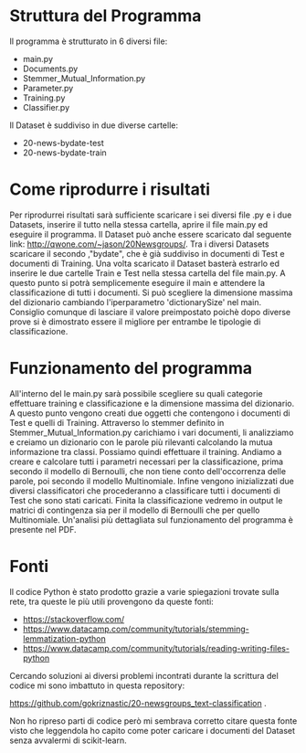 # Struttura del Programma

Il programma è strutturato in 6 diversi file:

- main.py
- Documents.py
- Stemmer_Mutual_Information.py
- Parameter.py
- Training.py
- Classifier.py

Il Dataset è suddiviso in due diverse cartelle:

- 20-news-bydate-test
- 20-news-bydate-train

# Come riprodurre i risultati

Per riprodurrei risultati sarà sufficiente scaricare i sei diversi file .py e i due Datasets, inserire il tutto nella stessa cartella, aprire il file main.py ed eseguire il programma. Il Dataset può anche essere scaricato dal seguente link: http://qwone.com/~jason/20Newsgroups/. Tra i diversi Datasets scaricare il secondo ,"bydate", che è già suddiviso in documenti di Test e documenti di Training. Una volta scaricato il Dataset basterà estrarlo ed inserire le due cartelle Train e Test nella stessa cartella del file main.py. A questo punto si potrà semplicemente eseguire il main e attendere la classificazione di tutti i documenti. Si può scegliere la dimensione massima del dizionario cambiando l'iperparametro 'dictionarySize' nel main. Consiglio comunque di lasciare il valore preimpostato poichè dopo diverse prove si è dimostrato essere il migliore per entrambe le tipologie di classificazione.

# Funzionamento del programma

All'interno del le main.py sarà possibile scegliere su quali categorie effettuare training e classificazione e la dimensione massima del dizionario. A questo punto vengono creati due oggetti che contengono i documenti di Test e quelli di Training. Attraverso lo stemmer definito in Stemmer_Mutual_Information.py carichiamo i vari documenti, li analizziamo e creiamo un dizionario con le parole più rilevanti calcolando la mutua informazione tra classi. Possiamo quindi effettuare il training. Andiamo a creare e calcolare tutti i parametri necessari per la classificazione, prima secondo il modello di Bernoulli, che non tiene conto dell'occorrenza delle parole, poi secondo il modello Multinomiale. Infine vengono inizializzati due diversi classificatori che procederanno a classificare tutti i documenti di Test che sono stati caricati. Finita la classificazione vedremo in output le matrici di contingenza sia per il modello di Bernoulli che per quello Multinomiale. Un'analisi più  dettagliata sul funzionamento del programma è presente nel PDF.

# Fonti

Il codice Python è stato prodotto grazie a varie spiegazioni trovate sulla rete, tra queste le più utili provengono da queste fonti:

- <https://stackoverflow.com/>
- <https://www.datacamp.com/community/tutorials/stemming-lemmatization-python>
- <https://www.datacamp.com/community/tutorials/reading-writing-files-python>

Cercando soluzioni ai diversi problemi incontrati durante la scrittura del codice mi sono imbattuto in questa repository:

https://github.com/gokriznastic/20-newsgroups_text-classification . 

Non ho ripreso parti di codice però mi sembrava corretto citare questa fonte visto che leggendola ho capito come poter caricare i documenti del Dataset senza avvalermi di scikit-learn.
